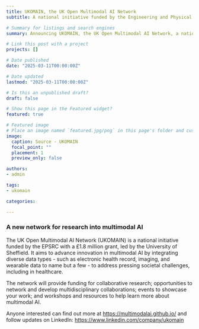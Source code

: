 ```yaml
---
title: UKOMAIN, the UK Open Multimodal AI Network
subtitle: A national initiative funded by the Engineering and Physical Sciences Research Council

# Summary for listings and search engines
summary: Announcing UKOMAIN, the UK Open Multimodal AI Network, a national initiative funded by the Engineering and Physical Sciences Research Council

# Link this post with a project
projects: []

# Date published
date: "2025-03-11T00:00:00Z"

# Date updated
lastmod: "2025-03-11T00:00:00Z"

# Is this an unpublished draft?
draft: false

# Show this page in the Featured widget?
featured: true

# Featured image
# Place an image named `featured.jpg/png` in this page's folder and customize its options here.
image:
  caption: Source - UKOMAIN
  focal_point: ""
  placement: 1
  preview_only: false

authors:
- admin

tags:
- ukomain

categories:

---
```


### A new network for research into multimodal AI

The UK Open Multimodal AI Network (UKOMAIN) is a national initiative funded by the EPSRC with a &#163;1.8 million grant, led by the University of Sheffield. It aims to advance innovation in multimodal AI by integrating diverse data types - such as electronic health record, imaging, and wearable data to name but a few - to address pressing societal challenges, including in healthcare.

The network will provide funding for collaborative research; opportunities to network and develop multidisciplinary collaborations; events to showcase your work; and workshops and resources to help learn more about multimodal AI.

Anyone interested can find out more at https://multimodalai.github.io/ and follow updates on LinkedIn: https://www.linkedin.com/company/ukomain